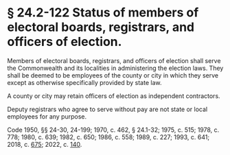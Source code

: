 # § 24.2-122 Status of members of electoral boards, registrars, and officers of election.

<p>Members of electoral boards, registrars, and officers of election shall serve the Commonwealth and its localities in administering the election laws. They shall be deemed to be employees of the county or city in which they serve except as otherwise specifically provided by state law.</p><p>A county or city may retain officers of election as independent contractors.</p><p>Deputy registrars who agree to serve without pay are not state or local employees for any purpose.</p><p>Code 1950, §§ 24-30, 24-199; 1970, c. 462, § 24.1-32; 1975, c. 515; 1978, c. 778; 1980, c. 639; 1982, c. 650; 1986, c. 558; 1989, c. 227; 1993, c. 641; 2018, c. <a href='http://lis.virginia.gov/cgi-bin/legp604.exe?181+ful+CHAP0675'>675</a>; 2022, c. <a href='http://lis.virginia.gov/cgi-bin/legp604.exe?221+ful+CHAP0140'>140</a>.</p>